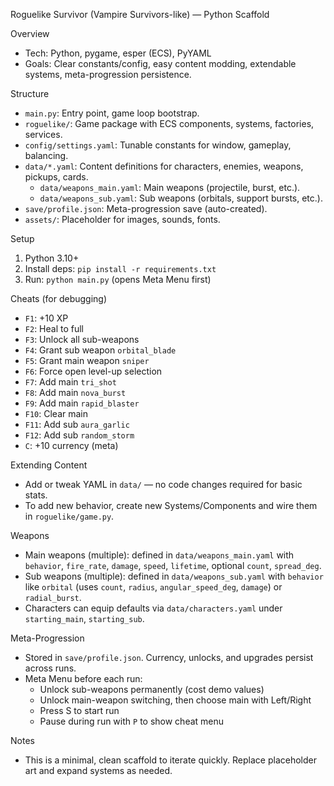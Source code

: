 Roguelike Survivor (Vampire Survivors-like) — Python Scaffold

Overview
- Tech: Python, pygame, esper (ECS), PyYAML
- Goals: Clear constants/config, easy content modding, extendable systems, meta-progression persistence.

Structure
- `main.py`: Entry point, game loop bootstrap.
- `roguelike/`: Game package with ECS components, systems, factories, services.
- `config/settings.yaml`: Tunable constants for window, gameplay, balancing.
- `data/*.yaml`: Content definitions for characters, enemies, weapons, pickups, cards.
  - `data/weapons_main.yaml`: Main weapons (projectile, burst, etc.).
  - `data/weapons_sub.yaml`: Sub weapons (orbitals, support bursts, etc.).
- `save/profile.json`: Meta-progression save (auto-created).
- `assets/`: Placeholder for images, sounds, fonts.

Setup
1) Python 3.10+
2) Install deps: `pip install -r requirements.txt`
3) Run: `python main.py` (opens Meta Menu first)

Cheats (for debugging)
- `F1`: +10 XP
- `F2`: Heal to full
- `F3`: Unlock all sub-weapons
- `F4`: Grant sub weapon `orbital_blade`
- `F5`: Grant main weapon `sniper`
- `F6`: Force open level-up selection
- `F7`: Add main `tri_shot`
- `F8`: Add main `nova_burst`
- `F9`: Add main `rapid_blaster`
- `F10`: Clear main
- `F11`: Add sub `aura_garlic`
- `F12`: Add sub `random_storm`
- `C`: +10 currency (meta)

Extending Content
- Add or tweak YAML in `data/` — no code changes required for basic stats.
- To add new behavior, create new Systems/Components and wire them in `roguelike/game.py`.

Weapons
- Main weapons (multiple): defined in `data/weapons_main.yaml` with `behavior`, `fire_rate`, `damage`, `speed`, `lifetime`, optional `count`, `spread_deg`.
- Sub weapons (multiple): defined in `data/weapons_sub.yaml` with `behavior` like `orbital` (uses `count`, `radius`, `angular_speed_deg`, `damage`) or `radial_burst`.
- Characters can equip defaults via `data/characters.yaml` under `starting_main`, `starting_sub`.

Meta-Progression
- Stored in `save/profile.json`. Currency, unlocks, and upgrades persist across runs.
- Meta Menu before each run:
  - Unlock sub-weapons permanently (cost demo values)
  - Unlock main-weapon switching, then choose main with Left/Right
  - Press S to start run
  - Pause during run with `P` to show cheat menu

Notes
- This is a minimal, clean scaffold to iterate quickly. Replace placeholder art and expand systems as needed.

